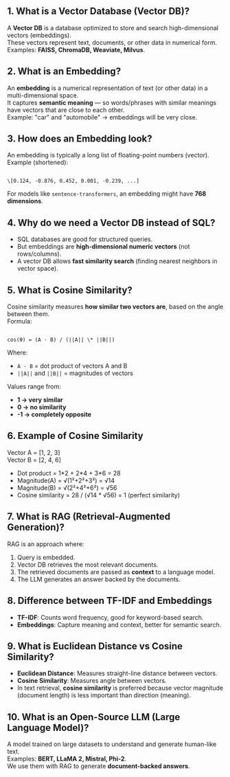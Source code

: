 ## 1. What is a Vector Database (Vector DB)?
A **Vector DB** is a database optimized to store and search high-dimensional vectors (embeddings).  
These vectors represent text, documents, or other data in numerical form.  
Examples: **FAISS, ChromaDB, Weaviate, Milvus**.

## 2. What is an Embedding?
An **embedding** is a numerical representation of text (or other data) in a multi-dimensional space.  
It captures **semantic meaning** — so words/phrases with similar meanings have vectors that are close to each other.  
Example: "car" and "automobile" → embeddings will be very close.

## 3. How does an Embedding look?
An embedding is typically a long list of floating-point numbers (vector).  
Example (shortened):  
```

\[0.124, -0.876, 0.452, 0.001, -0.239, ...]

```
For models like `sentence-transformers`, an embedding might have **768 dimensions**.


## 4. Why do we need a Vector DB instead of SQL?
- SQL databases are good for structured queries.  
- But embeddings are **high-dimensional numeric vectors** (not rows/columns).  
- A vector DB allows **fast similarity search** (finding nearest neighbors in vector space).  


## 5. What is Cosine Similarity?
Cosine similarity measures **how similar two vectors are**, based on the angle between them.  
Formula:  
```

cos(θ) = (A · B) / (||A|| \* ||B||)

```
Where:  
- `A · B` = dot product of vectors A and B  
- `||A||` and `||B||` = magnitudes of vectors  

Values range from:  
- **1 → very similar**  
- **0 → no similarity**  
- **-1 → completely opposite**

## 6. Example of Cosine Similarity
Vector A = [1, 2, 3]  
Vector B = [2, 4, 6]  

- Dot product = 1\*2 + 2\*4 + 3\*6 = 28  
- Magnitude(A) = √(1²+2²+3²) = √14  
- Magnitude(B) = √(2²+4²+6²) = √56  
- Cosine similarity = 28 / (√14 * √56) = 1 (perfect similarity)

## 7. What is RAG (Retrieval-Augmented Generation)?
RAG is an approach where:  
1. Query is embedded.  
2. Vector DB retrieves the most relevant documents.  
3. The retrieved documents are passed as **context** to a language model.  
4. The LLM generates an answer backed by the documents.

## 8. Difference between TF-IDF and Embeddings
- **TF-IDF**: Counts word frequency, good for keyword-based search.  
- **Embeddings**: Capture meaning and context, better for semantic search.  

## 9. What is Euclidean Distance vs Cosine Similarity?
- **Euclidean Distance**: Measures straight-line distance between vectors.  
- **Cosine Similarity**: Measures angle between vectors.  
- In text retrieval, **cosine similarity** is preferred because vector magnitude (document length) is less important than direction (meaning).

## 10. What is an Open-Source LLM (Large Language Model)?
A model trained on large datasets to understand and generate human-like text.  
Examples: **BERT, LLaMA 2, Mistral, Phi-2**.  
We use them with RAG to generate **document-backed answers**.
